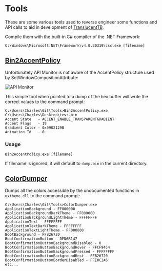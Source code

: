 # Tools

These are some various tools used to reverse engineer some functions and API calls to aid in development of [TranslucentTB](https://github.com/TranslucentTB/TranslucentTB).

Compile them with the built-in C# compiler of the .NET Framework:

    C:\Windows\Microsoft.NET\Framework\v4.0.30319\csc.exe [filename]

## [Bin2AccentPolicy](https://github.com/TranslucentTB/Tools/blob/master/Bin2AccentPolicy.cs)

Unfortunately API Monitor is not aware of the AccentPolicy structure used by SetWindowCompositionAttribute:

![API Monitor](http://i.imgur.com/jQJRaTJ.png)

This simple tool when pointed to a dump of the hex buffer will write the correct values to the command prompt:

    C:\Users\Charles\Git\Tools>Bin2AccentPolicy.exe C:\Users\Charles\Desktop\test.bin
    Accent State   - ACCENT_ENABLE_TRANSPARENTGRADIENT
    Accent Flags   - 19
    Gradient Color - 0x9902129B
    Animation Id   - 0

### Usage

    Bin2AccentPolicy.exe [filename]

If filename is ignored, it will default to `dump.bin` in the current directory.

## [ColorDumper](https://github.com/TranslucentTB/Tools/blob/master/ColorDumper.cs)

Dumps all the colors accessible by the undocumented functions in `uxtheme.dll` to the command prompt:

    C:\Users\Charles\Git\Tools>ColorDumper.exe
    ApplicationBackground - FF000000
    ApplicationBackgroundDarkTheme - FF000000
    ApplicationBackgroundLightTheme - FFFFFFFF
    ApplicationText - FFFFFFFF
    ApplicationTextDarkTheme - FFFFFFFF
    ApplicationTextLightTheme - FF000000
    BootBackground - FFB26720
    BootConfirmationButton - DED6B147
    BootConfirmationButtonBackgroundDisabled - 0
    BootConfirmationButtonBackgroundHover - FFCF9454
    BootConfirmationButtonBackgroundPressed - FFFFFFFF
    BootConfirmationButtonBackgroundRest - FFB26720
    BootConfirmationButtonBorderDisabled - FFE0C2A6
    etc...
